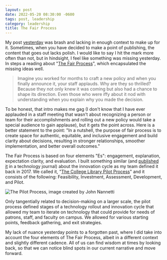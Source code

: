```yaml
---
layout: post
date: 2022-05-20 08:30:00 -0600
tags: post, leadership
category: leadership
title: The Fair Process
---
```


My post [yesterday](/2022/05/leaders-understand-decision-making) was brash and lacking in enough context to make up for it. Sometimes, when you have decided to make a point of publishing, the content that goes out lacks polish. I would like to say I hit the mark more often than not, but in hindsight, I feel like something was missing yesterday. In steps a reading about "[The Fair Process](https://www.managementcenter.org/resources/using-fair-process-to-make-better-decisions-a-quick-start-guide/)", which encapsulated the missing ideas well.

> Imagine you worked for months to craft a new policy and when you finally announce it, your staff applauds. Why are they so thrilled? Because they not only knew it was coming but also had a chance to shape its direction. Even those who were iffy about it nod with understanding when you explain why you made the decision.

To be honest, that intro makes me gag (I don't know that I have ever applauded in a staff meeting that wasn't about recognizing a person or team for their accomplishments and rolling out a new policy would take a special audience to gain applause), but it gets the point across. Here is a better statement to the point: "In a nutshell, the purpose of fair process is to create space for authentic, equitable, and inclusive engagement and build clarity about decisions, resulting in stronger relationships, smoother implementation, and better overall outcomes."

The Fair Process is based on four elements "Es": engagement, explanation, expectation clarity, and evaluation. I built something similar (and [published it](https://dl.acm.org/doi/10.1145/3123458.3123460) in a technology journal) about the innovation cycle as my team defined it back in 2017. We called it, "[The College Library Pilot Process](https://collegepilot.wiscweb.wisc.edu)" and it consists of the following: Feasibility, Investment, Assessment, Development, and Pilot.

![The Pilot Process, image created by John Nannetti](/public/assets/pilot-program.png)

Only tangentially related to decision-making on a larger scale, the pilot process defined stages of a technology rollout and innovation cycle that allowed my team to iterate on technology that could provide for needs of patrons, staff, and faculty on campus. We allowed for various starting points, feedback gathering, and exit strategies.

My lack of nuance yesterday points to a forgotten past, where I did take into account the four elements of The Fair Process, albeit in a different context and slightly different cadence. All of us can find wisdom at times by looking back, so that we can notice blind spots in our current narrative and move forward.